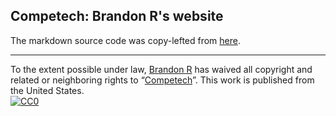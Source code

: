 ## Competech: Brandon R's website



The markdown source code was copy-lefted from [here](https://kbroman.org/simple_site).

---

To the extent possible under law,
[Brandon R](https://github.com/techwwwyzzerd)
has waived all copyright and related or neighboring rights to
&ldquo;[Competech](https://github.com/techwwwyzzerd/competech-web)&rdquo;.
This work is published from the United States.
<br/>
[![CC0](https://i.creativecommons.org/p/zero/1.0/88x31.png)](https://creativecommons.org/publicdomain/zero/1.0/)
